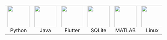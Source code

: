 <table align="center" cellspacing="20" cellpadding="0" border="0">
  <tr>
    <td align="center" style="background:transparent;">
      <img src="https://cdn.jsdelivr.net/gh/devicons/devicon@latest/icons/python/python-original.svg" width="70" /><br>Python
    </td>
    <td align="center" style="background:transparent;">
      <img src="https://cdn.jsdelivr.net/gh/devicons/devicon@latest/icons/java/java-original.svg" width="70" /><br>Java
    </td>
    <td align="center" style="background:transparent;">
      <img src="https://cdn.jsdelivr.net/gh/devicons/devicon@latest/icons/flutter/flutter-original.svg" width="70" /><br>Flutter
    </td>
    <td align="center" style="background:transparent;">
      <img src="https://cdn.jsdelivr.net/gh/devicons/devicon@latest/icons/sqlite/sqlite-original.svg" width="70" /><br>SQLite
    </td>
    <td align="center" style="background:transparent;">
      <img src="https://cdn.jsdelivr.net/gh/devicons/devicon@latest/icons/matlab/matlab-original.svg" width="70" /><br>MATLAB
    </td>
    <td align="center" style="background:transparent;">
      <img src="https://cdn.jsdelivr.net/gh/devicons/devicon@latest/icons/linux/linux-original.svg" width="70" /><br>Linux
    </td>
    <td align="center" style="background:transparent;">
      <img src="https://skillicons.dev/icons?i=dotnet" width="70" /><br>.NET
    </td>
    <td align="center" style="background:transparent;">
      <img src="https://cdn.jsdelivr.net/gh/devicons/devicon@latest/icons/microsoftsqlserver/microsoftsqlserver-original.svg" width="70" /><br>MSSQL
    </td>
    <td align="center" style="background:transparent;">
      <img src="https://cdn.jsdelivr.net/gh/devicons/devicon@latest/icons/cplusplus/cplusplus-original.svg" width="70" /><br>C++
    </td>
  </tr>
</table>

